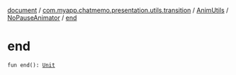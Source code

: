 [document](../../../index.md) / [com.myapp.chatmemo.presentation.utils.transition](../../index.md) / [AnimUtils](../index.md) / [NoPauseAnimator](index.md) / [end](./end.md)

# end

`fun end(): `[`Unit`](https://kotlinlang.org/api/latest/jvm/stdlib/kotlin/-unit/index.html)